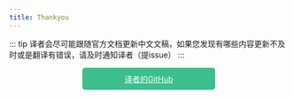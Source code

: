 ```yaml
---
title: Thankyou
---
```

<!-- 
    This is a link to translator's repo, which is used for Chinese developers to tell the problem. 
    If there is any trouble, please delete the link. 
-->

::: tip
译者会尽可能跟随官方文档更新中文文稿，如果您发现有哪些内容更新不及时或是翻译有错误，请及时通知译者（提issue）
:::

<a style='display: block; background: #3CBF8D; color: white; text-align: center; width: 200px; padding: 10px 20px; margin: 0 auto; border-radius: 5px;' href='https://github.com/ChinaBigPan/prompts_docs_cn'>译者的GitHub</a>